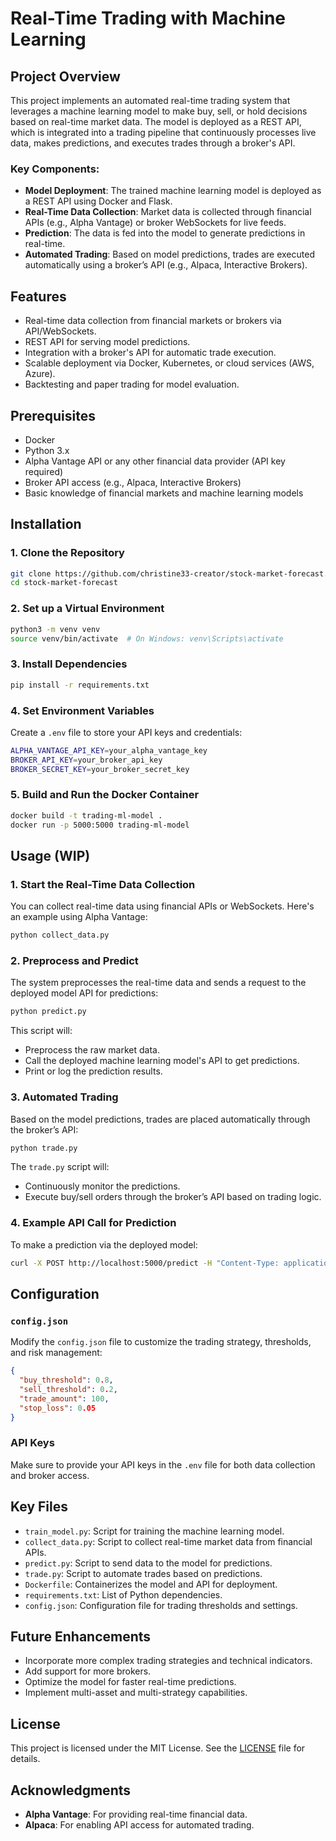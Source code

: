 
# Real-Time Trading with Machine Learning

## Project Overview
This project implements an automated real-time trading system that leverages a machine learning model to make buy, sell, or hold decisions based on real-time market data. The model is deployed as a REST API, which is integrated into a trading pipeline that continuously processes live data, makes predictions, and executes trades through a broker's API.

### Key Components:
- **Model Deployment**: The trained machine learning model is deployed as a REST API using Docker and Flask.
- **Real-Time Data Collection**: Market data is collected through financial APIs (e.g., Alpha Vantage) or broker WebSockets for live feeds.
- **Prediction**: The data is fed into the model to generate predictions in real-time.
- **Automated Trading**: Based on model predictions, trades are executed automatically using a broker’s API (e.g., Alpaca, Interactive Brokers).

## Features
- Real-time data collection from financial markets or brokers via API/WebSockets.
- REST API for serving model predictions.
- Integration with a broker's API for automatic trade execution.
- Scalable deployment via Docker, Kubernetes, or cloud services (AWS, Azure).
- Backtesting and paper trading for model evaluation.

## Prerequisites
- Docker
- Python 3.x
- Alpha Vantage API or any other financial data provider (API key required)
- Broker API access (e.g., Alpaca, Interactive Brokers)
- Basic knowledge of financial markets and machine learning models

## Installation

### 1. Clone the Repository
```bash
git clone https://github.com/christine33-creator/stock-market-forecast.git
cd stock-market-forecast
```

### 2. Set up a Virtual Environment
```bash
python3 -m venv venv
source venv/bin/activate  # On Windows: venv\Scripts\activate
```

### 3. Install Dependencies
```bash
pip install -r requirements.txt
```

### 4. Set Environment Variables
Create a `.env` file to store your API keys and credentials:
```bash
ALPHA_VANTAGE_API_KEY=your_alpha_vantage_key
BROKER_API_KEY=your_broker_api_key
BROKER_SECRET_KEY=your_broker_secret_key
```

### 5. Build and Run the Docker Container
```bash
docker build -t trading-ml-model .
docker run -p 5000:5000 trading-ml-model
```

## Usage (WIP)

### 1. Start the Real-Time Data Collection
You can collect real-time data using financial APIs or WebSockets. Here's an example using Alpha Vantage:
```bash
python collect_data.py
```

### 2. Preprocess and Predict
The system preprocesses the real-time data and sends a request to the deployed model API for predictions:
```bash
python predict.py
```
This script will:
- Preprocess the raw market data.
- Call the deployed machine learning model's API to get predictions.
- Print or log the prediction results.

### 3. Automated Trading
Based on the model predictions, trades are placed automatically through the broker’s API:
```bash
python trade.py
```
The `trade.py` script will:
- Continuously monitor the predictions.
- Execute buy/sell orders through the broker’s API based on trading logic.

### 4. Example API Call for Prediction
To make a prediction via the deployed model:
```bash
curl -X POST http://localhost:5000/predict -H "Content-Type: application/json" -d '{"features": [your_feature_data]}'
```

## Configuration

### `config.json`
Modify the `config.json` file to customize the trading strategy, thresholds, and risk management:
```json
{
  "buy_threshold": 0.8,
  "sell_threshold": 0.2,
  "trade_amount": 100,
  "stop_loss": 0.05
}
```

### API Keys
Make sure to provide your API keys in the `.env` file for both data collection and broker access.

## Key Files

- `train_model.py`: Script for training the machine learning model.
- `collect_data.py`: Script to collect real-time market data from financial APIs.
- `predict.py`: Script to send data to the model for predictions.
- `trade.py`: Script to automate trades based on predictions.
- `Dockerfile`: Containerizes the model and API for deployment.
- `requirements.txt`: List of Python dependencies.
- `config.json`: Configuration file for trading thresholds and settings.

## Future Enhancements
- Incorporate more complex trading strategies and technical indicators.
- Add support for more brokers.
- Optimize the model for faster real-time predictions.
- Implement multi-asset and multi-strategy capabilities.

## License
This project is licensed under the MIT License. See the [LICENSE](LICENSE) file for details.

## Acknowledgments
- **Alpha Vantage**: For providing real-time financial data.
- **Alpaca**: For enabling API access for automated trading.
